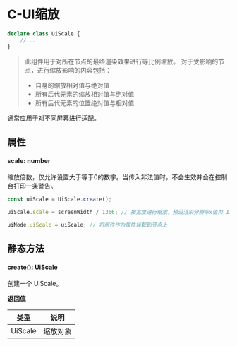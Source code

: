 <script setup>
import '/style.css'
</script>
# C-UI缩放

```typescript
declare class UiScale {
    //...
}
```

> 此组件用于对所在节点的最终渲染效果进行等比例缩放。
> 对于受影响的节点，进行缩放影响的内容包括：
> - 自身的缩放相对值与绝对值
> - 所有后代元素的缩放相对值与绝对值
> - 所有后代元素的位置绝对值与相对值
> 
通常应用于对不同屏幕进行适配。


## 属性

#### <font id="API" />scale<font id="Type">: number</font>
缩放倍数，仅允许设置大于等于0的数字。当传入非法值时，不会生效并会在控制台打印一条警告。

```javascript
const uiScale = UiScale.create();

uiScale.scale = screenWidth / 1366; // 按宽度进行缩放，预设渲染分辨率x值为 1366px

uiNode.uiScale = uiScale; // 将组件作为属性挂载到节点上

```





## 静态方法

#### <font id="API" />create()<font id="Type">: UiScale</font>
创建一个 UiScale。

**返回值**

| **类型** | **说明** |
| --- | --- |
| UiScale | 缩放对象 |



